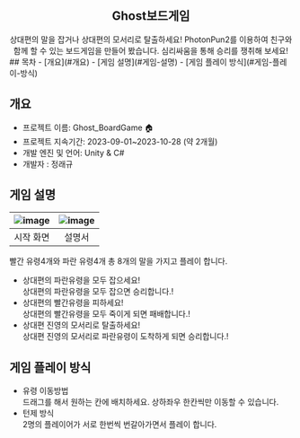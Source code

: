<div align="center">
<h2>Ghost보드게임</h2>
  상대편의 말을 잡거나 상대편의 모서리로 탈출하세요!
  PhotonPun2를 이용하여 친구와 함께 할 수 있는 보드게임을 만들어 봤습니다.
  심리싸움을 통해 승리를 쟁취해 보세요!
</div>
## 목차
  - [개요](#개요) 
  - [게임 설명](#게임-설명)
  - [게임 플레이 방식](#게임-플레이-방식)

## 개요
- 프로젝트 이름: Ghost_BoardGame 🏠
- 프로젝트 지속기간: 2023-09-01~2023-10-28 (약 2개월) 
- 개발 엔진 및 언어: Unity & C#
- 개발자 : 정래규

## 게임 설명
|![image](https://github.com/ChungRaeGyu/Ghost_BoardGame/assets/125470068/0354248c-6b3c-4a2d-99da-e9b1b45668dc)|![image](https://github.com/ChungRaeGyu/Ghost_BoardGame/assets/125470068/dca0d0a5-9a4a-4bb4-8cf7-1e1dc6670744)|
|:---:|:---:|
|시작 화면|설명서|

빨간 유령4개와 파란 유령4개 총 8개의 말을 가지고 플레이 합니다.
- 상대편의 파란유령을 모두 잡으세요!<br>
  상대편의 파란유령을 모두 잡으면 승리합니다.!
- 상대편의 빨간유령을 피하세요!<br>
  상대편의 빨간유령을 모두 죽이게 되면 패배합니다.!
- 상대편 진영의 모서리로 탈출하세요!<br>
  상대편 진영의 모서리로 파란유령이 도착하게 되면 승리합니다.!
  
## 게임 플레이 방식
- 유령 이동방법<br>
  드래그를 해서 원하는 칸에 배치하세요. 상하좌우 한칸씩만 이동할 수 있습니다.
- 턴제 방식<br>
  2명의 플레이어가 서로 한번씩 번갈아가면서 플레이 합니다.
  
